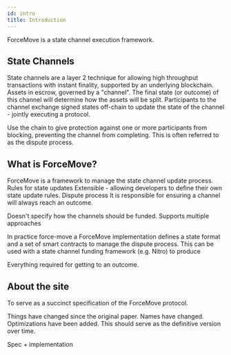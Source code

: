```yaml
---
id: intro
title: Introduction
---
```


ForceMove is a state channel execution framework.

## State Channels

State channels are a layer 2 technique for allowing high throughput transactions with instant finality, supported by an underlying blockchain.
Assets in escrow, governed by a "channel".
The final state (or outcome) of this channel will determine how the assets will be split.
Participants to the channel exchange signed states off-chain to update the state of the channel - jointly executing a protocol.

Use the chain to give protection against one or more participants from blocking, preventing the channel from completing.
This is often referred to as the dispute process.

## What is ForceMove?

ForceMove is a framework to manage the state channel update process.
Rules for state updates
Extensible - allowing developers to define their own state update rules.
Dispute process
It is responsible for ensuring a channel will always reach an outcome.

Doesn't specify how the channels should be funded.
Supports multiple approaches

In practice force-move a ForceMove implementation defines a state format and a set of smart contracts to manage the dispute process.
This can be used with a state channel funding framework (e.g. Nitro) to produce

Everything required for getting to an outcome.

## About the site

To serve as a succinct specification of the ForceMove protocol.

Things have changed since the original paper.
Names have changed. Optimizations have been added.
This should serve as the definitive version over time.

Spec + implementation
